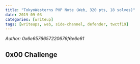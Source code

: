 ```yaml
---
title: "TokyoWesterns PHP Note (Web, 320 pts, 18 solves)"
date: 2019-09-03
categories: [writeup]
tags: [writeups, web, side-channel, defender, twctf19]
---
```

*Author: 0x6e6576657220676f6e6e61*

## 0x00 Challenge

